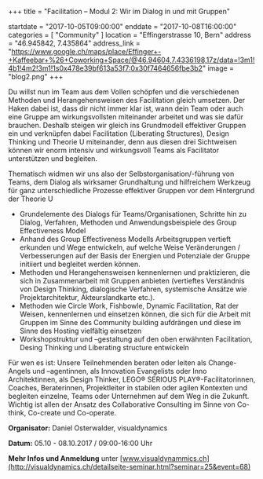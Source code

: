 +++
title = "Facilitation – Modul 2: Wir im Dialog in und mit Gruppen"

startdate = "2017-10-05T09:00:00"
enddate = "2017-10-08T16:00:00"
categories = [ "Community" ]
location = "Effingerstrasse 10, Bern"
address = "46.945842, 7.435864"
address_link = "https://www.google.ch/maps/place/Effinger+-+Kaffeebar+%26+Coworking+Space/@46.94604,7.4336198,17z/data=!3m1!4b1!4m2!3m1!1s0x478e39bf613a53f7:0x30f7464656fbe3b2"
image = "blog2.png"
+++


Du willst nun im Team aus dem Vollen schöpfen und die verschiedenen Methoden und Herangehensweisen des Facilitation gleich umsetzen. Der Haken dabei ist, dass dir nicht immer klar ist, wann dein Team oder auch eine Gruppe am wirkungsvollsten miteinander arbeitet und was sie dafür brauchen. Deshalb steigen wir gleich ins Grundmodell effektiver Gruppen ein und verknüpfen dabei Facilitation (Liberating Structures), Design Thinking und Theorie U miteinander, denn aus diesen drei Sichtweisen können wir enorm intensiv und wirkungsvoll Teams als Facilitator unterstützen und begleiten.

Thematisch widmen wir uns also der Selbstorganisation/-führung von Teams, dem Dialog als wirksamer Grundhaltung und hilfreichem Werkzeug für ganz unterschiedliche Prozesse effektiver Gruppen vor dem Hintergrund der Theorie U

- Grundelemente des Dialogs für Teams/Organisationen, Schritte hin zu Dialog, Verfahren, Methoden und Anwendungsbeispiele des Group Effectiveness Model
- Anhand des Group Effectiveness Modells Arbeitsgruppen vertieft erkunden und Wege entwickeln, auf welche Weise Veränderungen / Verbesserungen auf der Basis der Energien und Potenziale der Gruppe initiiert und begleitet werden können.
- Methoden und Herangehensweisen kennenlernen und praktizieren, die sich in Zusammenarbeit mit Gruppen anbieten (vertieftes Verständnis von Design Thinking, dialogische Verfahren, systemische Ansätze wie Projektarchitektur, Akteurslandkarte etc.).
- Methoden wie Circle Work, Fishbowle, Dynamic Facilitation, Rat der Weisen, kennenlernen und einsetzen können, die sich für die Arbeit mit Gruppen im Sinne des Community building aufdrängen und diese im Sinne des Hosting vielfältig einsetzen
- Workshopstruktur und –gestaltung auf den oben erwähnten Facilitation, Desing Thinking und Liberating structure entwickeln


Für wen es ist: Unsere Teilnehmenden beraten oder leiten als Change-Angels und –agentinnen, als Innovation Evangelists oder Inno Architektinnen, als Design Thinker, LEGO® SERIOUS PLAY®-Facilitatorinnen, Coaches, Beraterinnen, Projektleiter in stabilen oder agilen Kontexten und begleiten einzelne, Teams oder Unternehmen auf dem Weg in die Zukunft. Wichtig ist allen der Ansatz des Collaborative Consulting im Sinne von Co-think, Co-create und Co-operate.


**Organisator:** Daniel Osterwalder, visualdynamics

**Datum:** 05.10 - 08.10.2017	/ 09:00-16:00 Uhr

**Mehr Infos und Anmeldung** unter
[www.visualdynammics.ch](http://visualdynamics.ch/detailseite-seminar.html?seminar=25&event=68)

